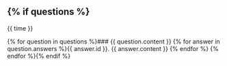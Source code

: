 {% if questions %}
---
{{ time }}

{% for question in questions %}### {{ question.content }}
{% for answer in question.answers %}{{ answer.id }}. {{ answer.content }}
{% endfor %}
{% endfor %}{% endif %}